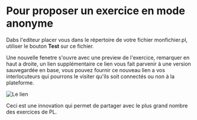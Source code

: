 
# Pour proposer un exercice en mode anonyme

Dabs l'editeur placer vous dans le répertoire de votre fichier monfichier.pl,
utiliser le bouton **Test** sur ce fichier.

Une nouvelle fenetre s'ouvre avec une preview de l'exercice, remarquer en haut a droite, un lien supplémentaire 
ce lien vous fait parvenir à une version sauvegardée en base, vous pouvez fournir ce nouveau lien 
a vos interlocuteurs qui pourrons le visiter qu'ils soit connectés ou non à la plateforme.

![Le lien](https://documentationpl.readthedocs.io/fr/latest/docs/Screenshot_2019-10-27%20UPEM%20-%20PL.png)

Ceci est une innovation qui permet de partager avec le plus grand nombre des exercices de PL.

